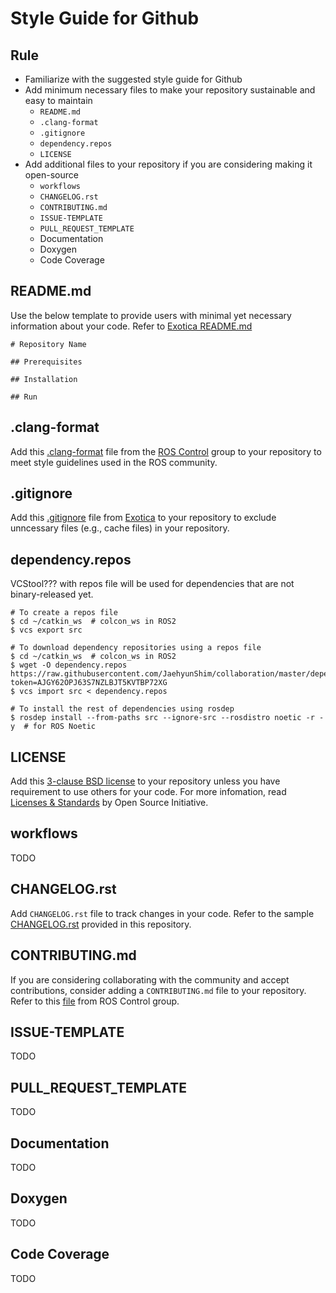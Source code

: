 # Style Guide for Github

## Rule
- Familiarize with the suggested style guide for Github
- Add minimum necessary files to make your repository sustainable and easy to maintain
  - `README.md`
  - `.clang-format`
  - `.gitignore`
  - `dependency.repos`
  - `LICENSE`
- Add additional files to your repository if you are considering making it open-source
  - `workflows`
  - `CHANGELOG.rst`
  - `CONTRIBUTING.md`
  - `ISSUE-TEMPLATE`
  - `PULL_REQUEST_TEMPLATE`
  - Documentation
  - Doxygen
  - Code Coverage

## README.md
Use the below template to provide users with minimal yet necessary information about your code. Refer to [Exotica README.md](https://github.com/ipab-slmc/exotica#readme)
```
# Repository Name

## Prerequisites

## Installation

## Run

```

## .clang-format
Add this [.clang-format]() file from the [ROS Control](https://github.com/ros-controls/ros_controllers/blob/noetic-devel/.clang-format) group to your repository to meet style guidelines used in the ROS community.

## .gitignore
Add this [.gitignore](.gitignore) file from [Exotica](https://github.com/ipab-slmc/exotica/blob/master/.gitignore) to your repository to exclude unncessary files (e.g., cache files) in your repository.

## dependency.repos
VCStool??? with repos file will be used for dependencies that are not binary-released yet.
```
# To create a repos file
$ cd ~/catkin_ws  # colcon_ws in ROS2
$ vcs export src

# To download dependency repositories using a repos file
$ cd ~/catkin_ws  # colcon_ws in ROS2
$ wget -O dependency.repos https://raw.githubusercontent.com/JaehyunShim/collaboration/master/dependency.repos?token=AJGY62OPJ63S7NZLBJT5KVTBP72XG
$ vcs import src < dependency.repos

# To install the rest of dependencies using rosdep
$ rosdep install --from-paths src --ignore-src --rosdistro noetic -r -y  # for ROS Noetic
```

## LICENSE
Add this [3-clause BSD license](LICENSE) to your repository unless you have requirement to use others for your code. For more infomation, read [Licenses & Standards](https://opensource.org/licenses) by Open Source Initiative.

## workflows
TODO

## CHANGELOG.rst
Add `CHANGELOG.rst` file to track changes in your code. Refer to the sample [CHANGELOG.rst](CHANGELOG.rst) provided in this repository.

## CONTRIBUTING.md
If you are considering collaborating with the community and accept contributions, consider adding a `CONTRIBUTING.md` file to your repository. Refer to this [file](https://github.com/ros-controls/ros2_control/blob/master/CONTRIBUTING.md) from ROS Control group.

## ISSUE-TEMPLATE
TODO

## PULL_REQUEST_TEMPLATE
TODO

## Documentation
TODO

## Doxygen
TODO

## Code Coverage
TODO
